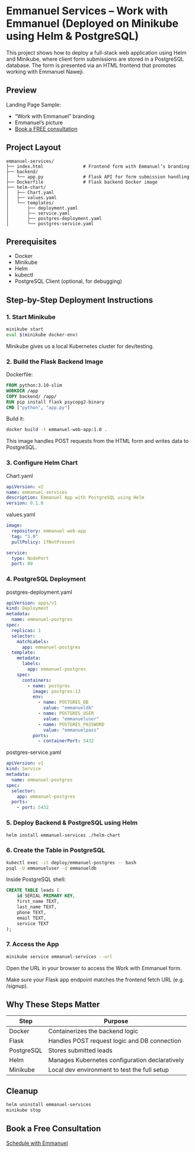 
# Emmanuel Services – Work with Emmanuel (Deployed on Minikube using Helm & PostgreSQL)

This project shows how to deploy a full-stack web application using Helm and Minikube, where client form submissions are stored in a PostgreSQL database. The form is presented via an HTML frontend that promotes working with Emmanuel Naweji.

## Preview

Landing Page Sample:
- “Work with Emmanuel” branding
- Emmanuel’s picture
- [Book a FREE consultation](https://here4you.setmore.com)

## Project Layout

```
emmanuel-services/
├── index.html               # Frontend form with Emmanuel’s branding
├── backend/
│   └── app.py               # Flask API for form submission handling
├── Dockerfile               # Flask backend Docker image
├── helm-chart/
│   ├── Chart.yaml
│   ├── values.yaml
│   └── templates/
│       ├── deployment.yaml
│       ├── service.yaml
│       ├── postgres-deployment.yaml
│       └── postgres-service.yaml
```

## Prerequisites

- Docker
- Minikube
- Helm
- kubectl
- PostgreSQL Client (optional, for debugging)

## Step-by-Step Deployment Instructions

### 1. Start Minikube

```bash
minikube start
eval $(minikube docker-env)
```

Minikube gives us a local Kubernetes cluster for dev/testing.

### 2. Build the Flask Backend Image

Dockerfile:

```Dockerfile
FROM python:3.10-slim
WORKDIR /app
COPY backend/ /app/
RUN pip install flask psycopg2-binary
CMD ["python", "app.py"]
```

Build it:

```bash
docker build -t emmanuel-web-app:1.0 .
```

This image handles POST requests from the HTML form and writes data to PostgreSQL.

### 3. Configure Helm Chart

Chart.yaml

```yaml
apiVersion: v2
name: emmanuel-services
description: Emmanuel App with PostgreSQL using Helm
version: 0.1.0
```

values.yaml

```yaml
image:
  repository: emmanuel-web-app
  tag: "1.0"
  pullPolicy: IfNotPresent

service:
  type: NodePort
  port: 80
```

### 4. PostgreSQL Deployment

postgres-deployment.yaml

```yaml
apiVersion: apps/v1
kind: Deployment
metadata:
  name: emmanuel-postgres
spec:
  replicas: 1
  selector:
    matchLabels:
      app: emmanuel-postgres
  template:
    metadata:
      labels:
        app: emmanuel-postgres
    spec:
      containers:
        - name: postgres
          image: postgres:13
          env:
            - name: POSTGRES_DB
              value: "emmanueldb"
            - name: POSTGRES_USER
              value: "emmanueluser"
            - name: POSTGRES_PASSWORD
              value: "emmanuelpass"
          ports:
            - containerPort: 5432
```

postgres-service.yaml

```yaml
apiVersion: v1
kind: Service
metadata:
  name: emmanuel-postgres
spec:
  selector:
    app: emmanuel-postgres
  ports:
    - port: 5432
```

### 5. Deploy Backend & PostgreSQL using Helm

```bash
helm install emmanuel-services ./helm-chart
```

### 6. Create the Table in PostgreSQL

```bash
kubectl exec -it deploy/emmanuel-postgres -- bash
psql -U emmanueluser -d emmanueldb
```

Inside PostgreSQL shell:

```sql
CREATE TABLE leads (
    id SERIAL PRIMARY KEY,
    first_name TEXT,
    last_name TEXT,
    phone TEXT,
    email TEXT,
    service TEXT
);
```

### 7. Access the App

```bash
minikube service emmanuel-services --url
```

Open the URL in your browser to access the Work with Emmanuel form.

Make sure your Flask app endpoint matches the frontend fetch URL (e.g. /signup).

## Why These Steps Matter

| Step      | Purpose                                       |
|-----------|-----------------------------------------------|
| Docker    | Containerizes the backend logic               |
| Flask     | Handles POST request logic and DB connection  |
| PostgreSQL| Stores submitted leads                        |
| Helm      | Manages Kubernetes configuration declaratively|
| Minikube  | Local dev environment to test the full setup  |

## Cleanup

```bash
helm uninstall emmanuel-services
minikube stop
```

## Book a Free Consultation

[Schedule with Emmanuel](https://here4you.setmore.com)

